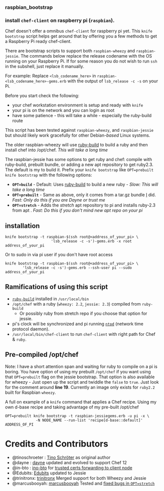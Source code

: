 ### raspbian_bootstrap ###

### install `chef-client` on raspberry pi (`raspbian`).

Chef doesn't offer a omnibus `chef-client` for raspberry pi yet.  This `knife bootstrap` script helps get around that by offering you a few methods to get a Raspberry Pi ready chef-client.  

There are bootstrap scripts to support both `raspbian-wheezy` and `raspbian-jessie`. The commands below replace the release codename with the OS running on your Raspberry Pi. If for some reason you do not wish to run `ssh` in the subshell, just replace it manually.

For example: Replace `<lsb_codename_here>` in `raspbian-<lsb_codename_here>-gems.erb` with the output of `lsb_release -c -s` on your Pi.

Before you start check the following:

* your chef workstation environment is setup and ready with `knife`
* your pi is on the network and you can login as root
* have some patience - this will take a while - especially the ruby-build route

This script has been tested against `raspbian-wheezy`, and `raspbian-jessie` but should likely work gracefully for other Debian-*based* Linux systems.

The older raspbian-wheezy will use [ruby-build](https://github.com/rbenv/ruby-build) to build a ruby and then install chef into /opt/chef. _This will take a long time_

The raspbian-jessie has some options to get ruby and chef: compile with ruby-build, prebuilt bundle, or adding a new apt repository to get ruby2.3.  The default is my to build it.  Prefix your `knife bootstrap` like `OPT=prebuilt knife bootstrap` with the following options:

* **`OPT=build`**  - Default: Uses [ruby-build](https://github.com/rbenv/ruby-build) to build a new ruby - _Slow: This will take a long time_
* **`OPT=prebuilt`** - Same as above, only it comes from a tar.gz bundle [I](http://github.com/dayne) did. _Fast: Only do this if you are Dayne or trust me_
* **`OPT=stretch`**  - Adds the *stretch* apt repository to pi and installs ruby-2.3 from apt . _Fast: Do this if you don't mind new apt repo on your pi_

## installation ##

    knife bootstrap -t raspbian-$(ssh root@<address_of_your_pi> \ 
                         'lsb_release -c -s')-gems.erb -x root address_of_your_pi

Or to sudo in via pi user if you don't have root access

    knife bootstrap -t raspbian-$(ssh root@<address_of_your_pi> \
            'lsb_release -c -s')-gems.erb --ssh-user pi --sudo address_of_your_pi

## Ramifications of using this script ##

* [`ruby-build`](https://github.com/rbenv/ruby-build) installed in `/usr/local/bin`
* `/opt/chef` with a ruby (`wheezy: 2.2`, `jessie: 2.3`) compiled from `ruby-build`
  * Or possibly ruby from stretch repo if you choose that option for jessie.
* pi's clock will be synchronized and pi running [`ntpd`](http://doc.ntp.org/4.1.0/ntpd.htm) (network time protocol daemon).
* `/usr/local/bin/chef-client` to run `chef-client` with right path for Chef & `ruby`.

## Pre-compiled /opt/chef

Note: I have a short attention span and waiting for ruby to compile on a pi is boring. You have option of using my prebuilt `/opt/chef` if you want using that `OPT=prebuilt` flag on the jessie bootstrap.  That option is also available for wheezy - Just open up the script and twiddle the `false` to `true`. Just look for the comment around **line 19**. Currently an image only exists for `ruby2.2` built for Raspbian `wheezy`.

A full on example of a `knife` command that applies a Chef recipe. Using my own d-base recipe and taking advantage of my pre-built /opt/chef

    OPT=prebuilt knife bootstrap -t raspbian-jessiegems.erb -u pi -x \
                  -N NODE_NAME --run-list 'recipe[d-base::default]' ADDRESS_OF_PI


# Credits and Contributors

* @tinoschroeter : [Tino Schröter](https://github.com/tinoschroeter/raspbian_bootstrap) as original author
* @dayne : [dayne](http://dayne.broderson.org) updated and evolved to support Chef 12
* @in-bto : [ino-bto](https://github.com/ino-bto) for [trusted certs forwarding to client node](https://github.com/dayne/raspbian_bootstrap/pull/1)
* @Edubits: [Edubits](https://github.com/Edubits) updated to Jessie
* @trinitronx: [trinitronx](https://github.com/trinitronx) Merged support for both Wheezy and Jessie
* @marcusbooyah: [marcusbooyah](https://github.com/marcusbooyah) Tested and [fixed bugs in `OPT=stretch`](https://github.com/dayne/raspbian_bootstrap/pull/5)
